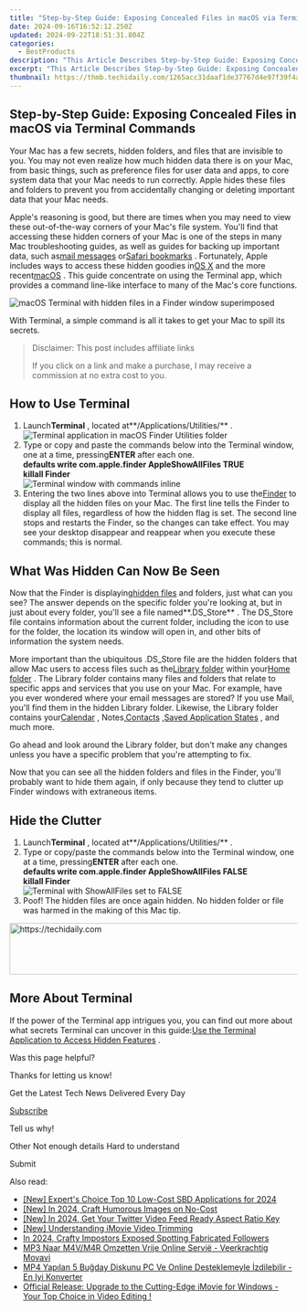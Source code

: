```yaml
---
title: "Step-by-Step Guide: Exposing Concealed Files in macOS via Terminal Commands"
date: 2024-09-16T16:52:12.250Z
updated: 2024-09-22T18:51:31.804Z
categories:
  - BestProducts
description: "This Article Describes Step-by-Step Guide: Exposing Concealed Files in macOS via Terminal Commands"
excerpt: "This Article Describes Step-by-Step Guide: Exposing Concealed Files in macOS via Terminal Commands"
thumbnail: https://thmb.techidaily.com/1265acc31daaf1de37767d4e97f39f4ae2ccc01cbc88f73f84d86fe7d2349a91.jpg
---
```


## Step-by-Step Guide: Exposing Concealed Files in macOS via Terminal Commands
 Your Mac has a few secrets, hidden folders, and files that are invisible to you. You may not even realize how much hidden data there is on your Mac, from basic things, such as preference files for user data and apps, to core system data that your Mac needs to run correctly. Apple hides these files and folders to prevent you from accidentally changing or deleting important data that your Mac needs.

 Apple's reasoning is good, but there are times when you may need to view these out-of-the-way corners of your Mac's file system. You'll find that accessing these hidden corners of your Mac is one of the steps in many Mac troubleshooting guides, as well as guides for backing up important data, such as[mail messages](https://www.lifewire.com/transfer-apple-mail-to-new-mac-2260915) or[Safari bookmarks](https://www.lifewire.com/back-up-or-move-safari-bookmarks-to-new-mac-2260891) . Fortunately, Apple includes ways to access these hidden goodies in[OS X](https://www.lifewire.com/install-mac-os-on-pc-5075590) and the more recent[macOS](https://www.lifewire.com/what-is-macos-4691239) . This guide concentrate on using the Terminal app, which provides a command line-like interface to many of the Mac's core functions.

![macOS Terminal with hidden files in a Finder window superimposed](https://www.lifewire.com/thmb/0GxCNfM-Nwq84X9L67jj4gSEqP4=/1500x0/filters:no_upscale():max_bytes(150000):strip_icc():format(webp)/ScreenShot2019-01-03at3.13.16PM-5c2ea61c46e0fb0001abc508-fb8027cc5efa44e2a3c858234aac1ae3.jpg)

 With Terminal, a simple command is all it takes to get your Mac to spill its secrets.

>  Disclaimer: This post includes affiliate links
>
>  If you click on a link and make a purchase, I may receive a commission at no extra cost to you.
>

## How to Use Terminal

1. Launch**Terminal** , located at**/Applications/Utilities/** .  
![Terminal application in macOS Finder Utilities folder](https://www.lifewire.com/thmb/MlM5SU4iQfZRMK1iLmULOs4OewA=/1500x0/filters:no_upscale():max_bytes(150000):strip_icc():format(webp)/001_view-hidden-mac-folders-using-terminal-2260776-5c2ea70b46e0fb000123c164.jpg)
2. Type or copy and paste the commands below into the Terminal window, one at a time, pressing**ENTER** after each one.  
 **defaults write com.apple.finder AppleShowAllFiles TRUE**  
**killall Finder**  
![Terminal window with commands inline](https://www.lifewire.com/thmb/z9u9E5cQZxfSmppiqZSimKAfX_s=/1500x0/filters:no_upscale():max_bytes(150000):strip_icc():format(webp)/002_view-hidden-mac-folders-using-terminal-2260776-5c2ea73546e0fb0001415cda.jpg)
3. Entering the two lines above into Terminal allows you to use the[Finder](https://www.lifewire.com/use-mac-finder-2260739) to display all the hidden files on your Mac. The first line tells the Finder to display all files, regardless of how the hidden flag is set. The second line stops and restarts the Finder, so the changes can take effect. You may see your desktop disappear and reappear when you execute these commands; this is normal.

## What Was Hidden Can Now Be Seen

 Now that the Finder is displaying[hidden files](https://www.lifewire.com/what-is-a-hidden-file-2625898) and folders, just what can you see? The answer depends on the specific folder you're looking at, but in just about every folder, you'll see a file named**.DS\_Store** . The DS\_Store file contains information about the current folder, including the icon to use for the folder, the location its window will open in, and other bits of information the system needs.

 More important than the ubiquitous .DS\_Store file are the hidden folders that allow Mac users to access files such as the[Library folder](https://www.lifewire.com/os-x-is-hiding-your-library-folder-2260833) within your[Home folder](https://www.lifewire.com/move-macs-home-folder-new-location-2260157) . The Library folder contains many files and folders that relate to specific apps and services that you use on your Mac. For example, have you ever wondered where your email messages are stored? If you use Mail, you'll find them in the hidden Library folder. Likewise, the Library folder contains your[Calendar](https://www.lifewire.com/back-up-or-move-ical-or-calendar-data-to-new-mac-2260870) , Notes,[Contacts](https://www.lifewire.com/back-up-or-move-contacts-or-address-book-data-2260801) ,[Saved Application States](https://www.lifewire.com/managing-resume-feature-os-x-2259802) , and much more.

 Go ahead and look around the Library folder, but don't make any changes unless you have a specific problem that you're attempting to fix.

 Now that you can see all the hidden folders and files in the Finder, you'll probably want to hide them again, if only because they tend to clutter up Finder windows with extraneous items.

## Hide the Clutter

1. Launch**Terminal** , located at**/Applications/Utilities/** .
2. Type or copy/paste the commands below into the Terminal window, one at a time, pressing**ENTER** after each one.  
 **defaults write com.apple.finder AppleShowAllFiles FALSE**  
**killall Finder**  
![Terminal with ShowAllFiles set to FALSE](https://www.lifewire.com/thmb/7JHA9g9EOKMG8xeydvO7Yp3H_24=/1500x0/filters:no_upscale():max_bytes(150000):strip_icc():format(webp)/003_view-hidden-mac-folders-using-terminal-2260776-5c2ea75e46e0fb0001a438c8.jpg)
3. Poof! The hidden files are once again hidden. No hidden folder or file was harmed in the making of this Mac tip.

<!-- affiliate ads begin -->
<a href="https://ephamedtechinc.pxf.io/c/5597632/2123508/26400" target="_top" id="2123508">
  <img src="//a.impactradius-go.com/display-ad/26400-2123508" border="0" alt="https://techidaily.com" width="728" height="90"/>
</a>
<img height="0" width="0" src="https://ephamedtechinc.pxf.io/i/5597632/2123508/26400" style="position:absolute;visibility:hidden;" border="0" />
<!-- affiliate ads end -->

## More About Terminal

 If the power of the Terminal app intrigues you, you can find out more about what secrets Terminal can uncover in this guide:[Use the Terminal Application to Access Hidden Features](https://www.lifewire.com/mac-terminal-commands-4774997) .

Was this page helpful?

Thanks for letting us know!

 Get the Latest Tech News Delivered Every Day

[Subscribe](https://www.lifewire.com/#)

Tell us why!

 Other  Not enough details  Hard to understand

 Submit

<ins class="adsbygoogle"
     style="display:block"
     data-ad-format="autorelaxed"
     data-ad-client="ca-pub-7571918770474297"
     data-ad-slot="1223367746"></ins>

<ins class="adsbygoogle"
     style="display:block"
     data-ad-client="ca-pub-7571918770474297"
     data-ad-slot="8358498916"
     data-ad-format="auto"
     data-full-width-responsive="true"></ins>

<span class="atpl-alsoreadstyle">Also read:</span>
<div><ul>
<li><a href="https://facebook-video-footage.techidaily.com/new-experts-choice-top-10-low-cost-sbd-applications-for-2024/"><u>[New] Expert's Choice Top 10 Low-Cost SBD Applications for 2024</u></a></li>
<li><a href="https://article-knowledge.techidaily.com/new-in-2024-craft-humorous-images-on-no-cost/"><u>[New] In 2024, Craft Humorous Images on No-Cost</u></a></li>
<li><a href="https://twitter-videos.techidaily.com/new-in-2024-get-your-twitter-video-feed-ready-aspect-ratio-key/"><u>[New] In 2024, Get Your Twitter Video Feed Ready Aspect Ratio Key</u></a></li>
<li><a href="https://some-guidance.techidaily.com/new-understanding-imovie-video-trimming/"><u>[New] Understanding iMovie Video Trimming</u></a></li>
<li><a href="https://facebook-video-recording.techidaily.com/in-2024-crafty-impostors-exposed-spotting-fabricated-followers/"><u>In 2024, Crafty Impostors Exposed Spotting Fabricated Followers</u></a></li>
<li><a href="https://techtrends.techidaily.com/mp3-naar-m4vm4r-omzetten-vrije-online-servie-veerkrachtig-movavi-t17262338075156/"><u>MP3 Naar M4V/M4R Omzetten Vrije Online Servië - Veerkrachtig Movavi</u></a></li>
<li><a href="https://techtrends.techidaily.com/mp4-yapilan-5-bugday-diskunu-pc-ve-online-desteklemeyle-izdilebilir-en-iyi-konverter/"><u>MP4 Yapılan 5 Buğday Diskunu PC Ve Online Desteklemeyle İzdilebilir - En Iyi Konverter</u></a></li>
<li><a href="https://techtrends.techidaily.com/official-release-upgrade-to-the-cutting-edge-imovie-for-windows-your-top-choice-in-video-editing/"><u>Official Release: Upgrade to the Cutting-Edge iMovie for Windows - Your Top Choice in Video Editing !</u></a></li>
</ul></div>

